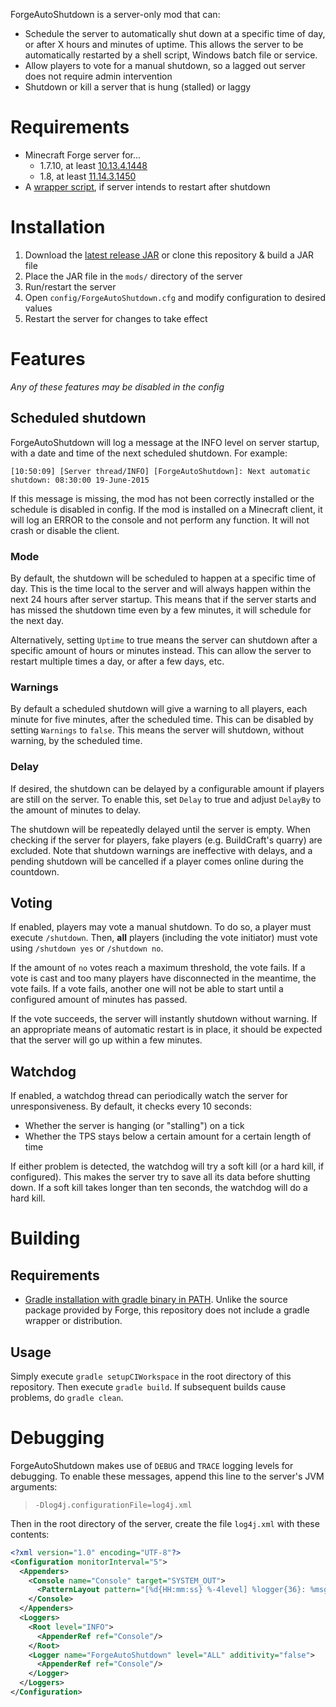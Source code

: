 ForgeAutoShutdown is a server-only mod that can:

* Schedule the server to automatically shut down at a specific time of day, or after X hours and minutes of uptime. This allows the server to be automatically restarted by a shell script, Windows batch file or service.
* Allow players to vote for a manual shutdown, so a lagged out server does not require admin intervention
* Shutdown or kill a server that is hung (stalled) or laggy

# Requirements

* Minecraft Forge server for...
  * 1.7.10, at least [10.13.4.1448](http://files.minecraftforge.net/maven/net/minecraftforge/forge/1.7.10-10.13.4.1448-1.7.10/forge-1.7.10-10.13.4.1448-1.7.10-installer.jar)
  * 1.8, at least [11.14.3.1450](http://files.minecraftforge.net/maven/net/minecraftforge/forge/1.8-11.14.3.1450/forge-1.8-11.14.3.1450-installer.jar)
* A [wrapper script](https://github.com/Gamealition/Minecraft-Scripts), if server intends to restart after shutdown

# Installation

1. Download the [latest release JAR](https://github.com/Gamealition/ForgeAutoShutdown/releases) or clone this repository & build a JAR file
2. Place the JAR file in the `mods/` directory of the server
3. Run/restart the server
4. Open `config/ForgeAutoShutdown.cfg` and modify configuration to desired values
5. Restart the server for changes to take effect

# Features

*Any of these features may be disabled in the config*

## Scheduled shutdown
ForgeAutoShutdown will log a message at the INFO level on server startup, with a date and time of the next scheduled shutdown. For example:

`[10:50:09] [Server thread/INFO] [ForgeAutoShutdown]: Next automatic shutdown: 08:30:00 19-June-2015`

If this message is missing, the mod has not been correctly installed or the schedule is disabled in config. If the mod is installed on a Minecraft client, it will log an ERROR to the console and not perform any function. It will not crash or disable the client.

### Mode
By default, the shutdown will be scheduled to happen at a specific time of day. This is the time local to the server and will always happen within the next 24 hours after server startup. This means that if the server starts and has missed the shutdown time even by a few minutes, it will schedule for the next day.

Alternatively, setting `Uptime` to true means the server can shutdown after a specific amount of hours or minutes instead. This can allow the server to restart multiple times a day, or after a few days, etc.

### Warnings
By default a scheduled shutdown will give a warning to all players, each minute for five minutes, after the scheduled time. This can be disabled by setting `Warnings` to `false`. This means the server will shutdown, without warning, by the scheduled time.

### Delay
If desired, the shutdown can be delayed by a configurable amount if players are still on the server. To enable this, set `Delay` to true and adjust `DelayBy` to the amount of minutes to delay.

The shutdown will be repeatedly delayed until the server is empty. When checking if the server for players, fake players (e.g. BuildCraft's quarry) are excluded. Note that shutdown warnings are ineffective with delays, and a pending shutdown will be cancelled if a player comes online during the countdown.

## Voting

If enabled, players may vote a manual shutdown. To do so, a player must execute `/shutdown`. Then, **all** players (including the vote initiator) must vote using `/shutdown yes` or `/shutdown no`.

If the amount of `no` votes reach a maximum threshold, the vote fails. If a vote is cast and too many players have disconnected in the meantime, the vote fails. If a vote fails, another one will not be able to start until a configured amount of minutes has passed.

If the vote succeeds, the server will instantly shutdown without warning. If an appropriate means of automatic restart is in place, it should be expected that the server will go up within a few minutes.

## Watchdog

If enabled, a watchdog thread can periodically watch the server for unresponsiveness. By default, it checks every 10 seconds:

* Whether the server is hanging (or "stalling") on a tick
* Whether the TPS stays below a certain amount for a certain length of time

If either problem is detected, the watchdog will try a soft kill (or a hard kill, if configured). This makes the server try to save all its data before shutting down. If a soft kill takes longer than ten seconds, the watchdog will do a hard kill.

# Building

## Requirements

* [Gradle installation with gradle binary in PATH](http://www.gradle.org/installation). Unlike the source package provided by Forge, this repository does not include a gradle wrapper or distribution.

## Usage
Simply execute `gradle setupCIWorkspace` in the root directory of this repository. Then execute `gradle build`. If subsequent builds cause problems, do `gradle clean`.

# Debugging

ForgeAutoShutdown makes use of `DEBUG` and `TRACE` logging levels for debugging. To enable these messages, append this line to the server's JVM arguments:

> `-Dlog4j.configurationFile=log4j.xml`

Then in the root directory of the server, create the file `log4j.xml` with these contents:

```xml
<?xml version="1.0" encoding="UTF-8"?>
<Configuration monitorInterval="5">
  <Appenders>
    <Console name="Console" target="SYSTEM_OUT">
      <PatternLayout pattern="[%d{HH:mm:ss} %-4level] %logger{36}: %msg%n"/>
    </Console>
  </Appenders>
  <Loggers>
    <Root level="INFO">
      <AppenderRef ref="Console"/>
    </Root>
    <Logger name="ForgeAutoShutdown" level="ALL" additivity="false">
      <AppenderRef ref="Console"/>
    </Logger>
  </Loggers>
</Configuration>
```
